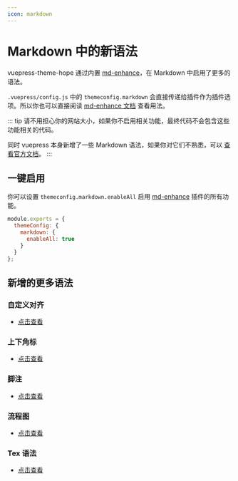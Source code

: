 ```yaml
---
icon: markdown
---
```


# Markdown 中的新语法

vuepress-theme-hope 通过内置 [md-enhance](https://vuepress-md-enhance.mrhope.site/)，在 Markdown 中启用了更多的语法。

`.vuepress/config.js` 中的 `themeconfig.markdown` 会直接传递给插件作为插件选项。所以你也可以直接阅读 [md-enhance 文档](https://vuepress-md-enhance.mrhope.site/) 查看用法。

::: tip
请不用担心你的网站大小，如果你不启用相关功能，最终代码不会包含这些功能相关的代码。

同时 vuepress 本身新增了一些 Markdown 语法，如果你对它们不熟悉，可以 [查看官方文档](https://v1.vuepress.vuejs.org/zh/guide/markdown.html)。
:::

## 一键启用

你可以设置 `themeconfig.markdown.enableAll` 启用 [md-enhance](https://vuepress-md-enhance.mrhope.site/) 插件的所有功能。

```js {3-5}
module.exports = {
  themeConfig: {
    markdown: {
      enableAll: true
    }
  }
};
```

## 新增的更多语法

### 自定义对齐

- [点击查看](align.md)

### 上下角标

- [点击查看](sup-sub.md)

### 脚注

- [点击查看](footnote.md)

### 流程图

- [点击查看](flowchart.md)

### Tex 语法

- [点击查看](tex.md)
